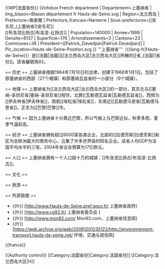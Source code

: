 {{WP|法国省份}}
{{Infobox French department
| Departement=上塞纳省
| Img_blason=Blason département fr Hauts-de-Seine.svg
| Region=法兰西岛
| Prefecture=南泰爾
| Prefecture_francais=Nanterre
| Sous-prefectures=[[安东尼_(上塞纳省)|安东尼]]<br />[[布洛涅比扬古|布洛涅-比扬古]]
| Population=140000
| Annee=1999
| Densite=8137
| Superficie=176
| Arrondissements=3
| Cantons=23
| Communes=36
| President=[[Patrick_Devedjian|Patrick Devedjian]]
| Pic_location=Hauts-de-Seine-Position.svg
}}
'''上塞纳省'''（{{lang-fr|Hauts-de-Seine}}）是[[法國|法國]][[法兰西岛大区|法兰西岛大区]]所轄的[[省_(法国)|省份]]。該省編號為92。

== 历史 ==
上塞纳省根据1964年7月10日的法律，创建于1968年1月1日。包括了原塞纳省的西部（27个城镇）和原塞纳瓦兹省的一小部分（9个城镇）。

== 地理 ==
上塞纳省为[[法兰西岛大区|法兰西岛大区]]的一部分，其东北与[[塞纳-圣但尼省|塞纳-圣但尼省]]相邻，北靠[[瓦勒德瓦兹省|瓦勒德瓦兹省]]，西侧为[[伊夫林省|伊夫林省]]，南抵[[埃松省|埃松省]]，东南近[[瓦勒德马恩省|瓦勒德马恩省]]，正东为[[巴黎|巴黎]]市。

== 气候 ==
因为上塞纳省十分靠近巴黎，所以气候上与巴黎近似，秋季多雨，夏季气温较高。

== 经济 ==
上塞纳省拥有超过6000家各类企业，北部的[[拉德芳斯|拉德芳斯]]新区为全欧洲最大的商务中心，云集了许多世界级的知名企业。该省人均GDP为法国平均水平的三倍，2004年省议会预算为17亿欧元。

== 人口 ==
上塞纳省拥有一个人口超十万的城镇：[[布洛涅比扬古|布洛涅-比扬古]]。

== 文化 ==

== 旅游 ==

== 外部链接 ==
* {{fr}} [http://www.Hauts-de-Seine.pref.gouv.fr/ 上塞纳省政府]
* {{fr}} [http://www.cg92.fr/ 上塞纳省委员会 ]
* {{fr}} [http://www.mon92.com/ Mon92.com，上塞纳省信息网]
* {{fr}} [https://web.archive.org/web/20081201235122/http://environnement-transport.hauts-de-seine.net/ 环境，交通与居住网]

{{france}}

{{Authority control}}
[[Category:法国省份|Category:法国省份]]
[[Category:法兰西岛大区|H]]